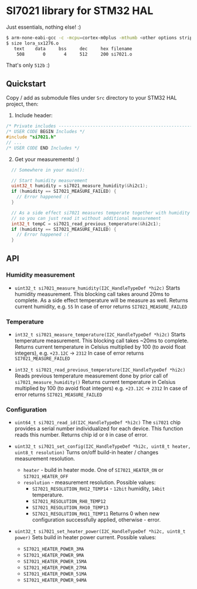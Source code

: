 # SI7021 library for STM32 HAL
Just essentials, nothing else! :)

```bash
$ arm-none-eabi-gcc -c -mcpu=cortex-m0plus -mthumb <other options stripped> si7021.o
$ size lora_sx1276.o
   text    data     bss     dec     hex filename
    508       0       4     512     200 si7021.o
```
That's only `512b` :)

## Quickstart
Copy / add as submodule files under `Src` directory to your STM32 HAL project, then:
1. Include header:
```cpp
/* Private includes ----------------------------------------------------------*/
/* USER CODE BEGIN Includes */
#include "si7021.h"
// ...
/* USER CODE END Includes */
```
2. Get your measurements! :)
```cpp
  // Somewhere in your main():

  // Start humidity measurement
  uint32_t humidity = si7021_measure_humidity(&hi2c1);
  if (humidity == SI7021_MEASURE_FAILED) {
    // Error happened :(
  }

  // As a side effect si7021 measures temperate together with humidity
  // so you can just read it without additional measurement
  int32_t tempC = si7021_read_previous_temperature(&hi2c1);
  if (humidity == SI7021_MEASURE_FAILED) {
    // Error happened :(
  }
```

## API

### Humidity measurement

 * `uint32_t si7021_measure_humidity(I2C_HandleTypeDef *hi2c)`
   Starts humidity measurement. This blocking call takes around 20ms to complete. As a side effect temperature will be measure as well.
   Returns current humidity, e.g. `55`
   In case of error returns `SI7021_MEASURE_FAILED`

### Temperature
 * `int32_t si7021_measure_temperature(I2C_HandleTypeDef *hi2c)`
   Starts temperature measurement. This blocking call takes ~20ms to complete.
   Returns current temperature in Celsius multiplied by 100 (to avoid float integers), e.g. `+23.12C` -> `2312`
   In case of error returns `SI7021_MEASURE_FAILED`

 * `int32_t si7021_read_previous_temperature(I2C_HandleTypeDef *hi2c)`
   Reads previous temperature measurement done by prior call of `si7021_measure_humidity()`
   Returns current temperature in Celsius multiplied by 100 (to avoid float integers) e.g. `+23.12C` -> `2312`
   In case of error returns `SI7021_MEASURE_FAILED`

### Configuration
 * `uint64_t si7021_read_id(I2C_HandleTypeDef *hi2c)`
   The `si7021` chip provides a serial number individualized for each device. This function reads this number.
   Returns chip id or `0` in case of error.

 * `uint32_t si7021_set_config(I2C_HandleTypeDef *hi2c, uint8_t heater, uint8_t resolution)`
   Turns on/off build-in heater / changes measurement resolution.
   - `heater` - build in heater mode. One of `SI7021_HEATER_ON` or `SI7021_HEATER_OFF`
   - `resolution` - measurement resolution. Possible values:
     - `SI7021_RESOLUTION_RH12_TEMP14` - `12bit` humidity, `14bit` temperature.
     - `SI7021_RESOLUTION_RH8_TEMP12`
     - `SI7021_RESOLUTION_RH10_TEMP13`
     - `SI7021_RESOLUTION_RH11_TEMP11`
   Returns 0 when new configuration successfully applied, otherwise - error.

 * `uint32_t si7021_set_heater_power(I2C_HandleTypeDef *hi2c, uint8_t power)`
   Sets build in heater power current. Possible values:
    - `SI7021_HEATER_POWER_3MA`
    - `SI7021_HEATER_POWER_9MA`
    - `SI7021_HEATER_POWER_15MA`
    - `SI7021_HEATER_POWER_27MA`
    - `SI7021_HEATER_POWER_51MA`
    - `SI7021_HEATER_POWER_94MA`
